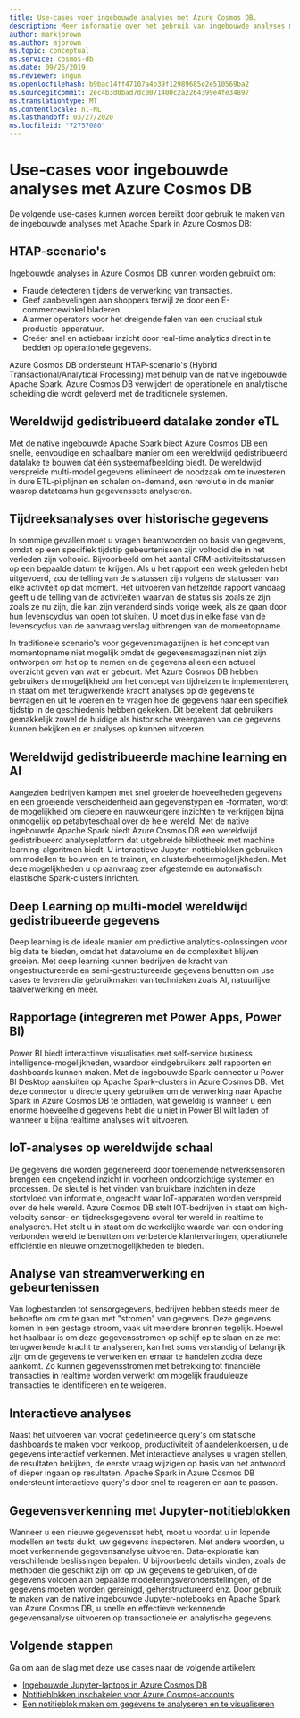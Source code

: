 ```yaml
---
title: Use-cases voor ingebouwde analyses met Azure Cosmos DB.
description: Meer informatie over het gebruik van ingebouwde analyses met Azure Cosmos DB in verschillende use cases.
author: markjbrown
ms.author: mjbrown
ms.topic: conceptual
ms.service: cosmos-db
ms.date: 09/26/2019
ms.reviewer: sngun
ms.openlocfilehash: b9bac14ff47107a4b39f12989685e2e510569ba2
ms.sourcegitcommit: 2ec4b3d0bad7dc0071400c2a2264399e4fe34897
ms.translationtype: MT
ms.contentlocale: nl-NL
ms.lasthandoff: 03/27/2020
ms.locfileid: "72757080"
---
```

# <a name="use-cases-for-built-in-analytics-with-azure-cosmos-db"></a>Use-cases voor ingebouwde analyses met Azure Cosmos DB

De volgende use-cases kunnen worden bereikt door gebruik te maken van de ingebouwde analyses met Apache Spark in Azure Cosmos DB:

## <a name="htap-scenarios"></a>HTAP-scenario's

Ingebouwde analyses in Azure Cosmos DB kunnen worden gebruikt om:

* Fraude detecteren tijdens de verwerking van transacties.
* Geef aanbevelingen aan shoppers terwijl ze door een E-commercewinkel bladeren.
* Alarmer operators voor het dreigende falen van een cruciaal stuk productie-apparatuur.
* Creëer snel en actiebaar inzicht door real-time analytics direct in te bedden op operationele gegevens.

Azure Cosmos DB ondersteunt HTAP-scenario's (Hybrid Transactional/Analytical Processing) met behulp van de native ingebouwde Apache Spark. Azure Cosmos DB verwijdert de operationele en analytische scheiding die wordt geleverd met de traditionele systemen.

## <a name="globally-distributed-data-lake-without-requiring-any-etl"></a>Wereldwijd gedistribueerd datalake zonder eTL

Met de native ingebouwde Apache Spark biedt Azure Cosmos DB een snelle, eenvoudige en schaalbare manier om een wereldwijd gedistribueerd datalake te bouwen dat één systeemafbeelding biedt. De wereldwijd verspreide multi-model gegevens elimineert de noodzaak om te investeren in dure ETL-pijplijnen en schalen on-demand, een revolutie in de manier waarop datateams hun gegevenssets analyseren.

## <a name="time-series-analytics-over-historic-data"></a>Tijdreeksanalyses over historische gegevens

In sommige gevallen moet u vragen beantwoorden op basis van gegevens, omdat op een specifiek tijdstip gebeurtenissen zijn voltooid die in het verleden zijn voltooid. Bijvoorbeeld om het aantal CRM-activiteitsstatussen op een bepaalde datum te krijgen. Als u het rapport een week geleden hebt uitgevoerd, zou de telling van de statussen zijn volgens de statussen van elke activiteit op dat moment. Het uitvoeren van hetzelfde rapport vandaag geeft u de telling van de activiteiten waarvan de status sis zoals ze zijn zoals ze nu zijn, die kan zijn veranderd sinds vorige week, als ze gaan door hun levenscyclus van open tot sluiten. U moet dus in elke fase van de levenscyclus van de aanvraag verslag uitbrengen van de momentopname.

In traditionele scenario's voor gegevensmagazijnen is het concept van momentopname niet mogelijk omdat de gegevensmagazijnen niet zijn ontworpen om het op te nemen en de gegevens alleen een actueel overzicht geven van wat er gebeurt. Met Azure Cosmos DB hebben gebruikers de mogelijkheid om het concept van tijdreizen te implementeren, in staat om met terugwerkende kracht analyses op de gegevens te bevragen en uit te voeren en te vragen hoe de gegevens naar een specifiek tijdstip in de geschiedenis hebben gekeken. Dit betekent dat gebruikers gemakkelijk zowel de huidige als historische weergaven van de gegevens kunnen bekijken en er analyses op kunnen uitvoeren.

## <a name="globally-distributed-machine-learning-and-ai"></a>Wereldwijd gedistribueerde machine learning en AI

Aangezien bedrijven kampen met snel groeiende hoeveelheden gegevens en een groeiende verscheidenheid aan gegevenstypen en -formaten, wordt de mogelijkheid om diepere en nauwkeurigere inzichten te verkrijgen bijna onmogelijk op petabyteschaal over de hele wereld. Met de native ingebouwde Apache Spark biedt Azure Cosmos DB een wereldwijd gedistribueerd analyseplatform dat uitgebreide bibliotheek met machine learning-algoritmen biedt. U interactieve Jupyter-notitieblokken gebruiken om modellen te bouwen en te trainen, en clusterbeheermogelijkheden. Met deze mogelijkheden u op aanvraag zeer afgestemde en automatisch elastische Spark-clusters inrichten.

## <a name="deep-learning-on-multi-model-globally-distributed-data"></a>Deep Learning op multi-model wereldwijd gedistribueerde gegevens

Deep learning is de ideale manier om predictive analytics-oplossingen voor big data te bieden, omdat het datavolume en de complexiteit blijven groeien. Met deep learning kunnen bedrijven de kracht van ongestructureerde en semi-gestructureerde gegevens benutten om use cases te leveren die gebruikmaken van technieken zoals AI, natuurlijke taalverwerking en meer.

## <a name="reporting-integrating-with-power-apps-power-bi"></a>Rapportage (integreren met Power Apps, Power BI)

Power BI biedt interactieve visualisaties met self-service business intelligence-mogelijkheden, waardoor eindgebruikers zelf rapporten en dashboards kunnen maken. Met de ingebouwde Spark-connector u Power BI Desktop aansluiten op Apache Spark-clusters in Azure Cosmos DB. Met deze connector u directe query gebruiken om de verwerking naar Apache Spark in Azure Cosmos DB te ontladen, wat geweldig is wanneer u een enorme hoeveelheid gegevens hebt die u niet in Power BI wilt laden of wanneer u bijna realtime analyses wilt uitvoeren.

## <a name="iot-analytics-at-global-scale"></a>IoT-analyses op wereldwijde schaal

De gegevens die worden gegenereerd door toenemende netwerksensoren brengen een ongekend inzicht in voorheen ondoorzichtige systemen en processen. De sleutel is het vinden van bruikbare inzichten in deze stortvloed van informatie, ongeacht waar IoT-apparaten worden verspreid over de hele wereld. Azure Cosmos DB stelt IOT-bedrijven in staat om high-velocity sensor- en tijdreeksgegevens overal ter wereld in realtime te analyseren. Het stelt u in staat om de werkelijke waarde van een onderling verbonden wereld te benutten om verbeterde klantervaringen, operationele efficiëntie en nieuwe omzetmogelijkheden te bieden.

## <a name="stream-processing-and-event-analytics"></a>Analyse van streamverwerking en gebeurtenissen 

Van logbestanden tot sensorgegevens, bedrijven hebben steeds meer de behoefte om om te gaan met "stromen" van gegevens. Deze gegevens komen in een gestage stroom, vaak uit meerdere bronnen tegelijk. Hoewel het haalbaar is om deze gegevensstromen op schijf op te slaan en ze met terugwerkende kracht te analyseren, kan het soms verstandig of belangrijk zijn om de gegevens te verwerken en ernaar te handelen zodra deze aankomt. Zo kunnen gegevensstromen met betrekking tot financiële transacties in realtime worden verwerkt om mogelijk frauduleuze transacties te identificeren en te weigeren.

## <a name="interactive-analytics"></a>Interactieve analyses

Naast het uitvoeren van vooraf gedefinieerde query's om statische dashboards te maken voor verkoop, productiviteit of aandelenkoersen, u de gegevens interactief verkennen. Met interactieve analyses u vragen stellen, de resultaten bekijken, de eerste vraag wijzigen op basis van het antwoord of dieper ingaan op resultaten. Apache Spark in Azure Cosmos DB ondersteunt interactieve query's door snel te reageren en aan te passen.

## <a name="data-exploration-using-jupyter-notebooks"></a>Gegevensverkenning met Jupyter-notitieblokken

Wanneer u een nieuwe gegevensset hebt, moet u voordat u in lopende modellen en tests duikt, uw gegevens inspecteren. Met andere woorden, u moet verkennende gegevensanalyse uitvoeren. Data-exploratie kan verschillende beslissingen bepalen. U bijvoorbeeld details vinden, zoals de methoden die geschikt zijn om op uw gegevens te gebruiken, of de gegevens voldoen aan bepaalde modelleringsveronderstellingen, of de gegevens moeten worden gereinigd, geherstructureerd enz. Door gebruik te maken van de native ingebouwde Jupyter-notebooks en Apache Spark van Azure Cosmos DB, u snelle en effectieve verkennende gegevensanalyse uitvoeren op transactionele en analytische gegevens.

## <a name="next-steps"></a>Volgende stappen

Ga om aan de slag met deze use cases naar de volgende artikelen:

* [Ingebouwde Jupyter-laptops in Azure Cosmos DB](cosmosdb-jupyter-notebooks.md)
* [Notitieblokken inschakelen voor Azure Cosmos-accounts](enable-notebooks.md)
* [Een notitieblok maken om gegevens te analyseren en te visualiseren](create-notebook-visualize-data.md)
